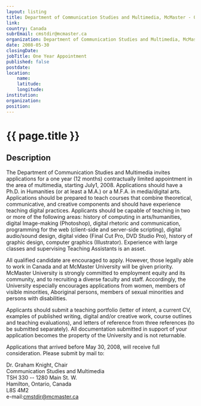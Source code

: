 ```yaml
---
layout: listing
title: Department of Communication Studies and Multimedia, McMaster - One Year Appointment
link:
country: Canada
subrEmail: cmstdir@mcmaster.ca
organization: Department of Communication Studies and Multimedia, McMaster 
date: 2008-05-30
closingDate: 
jobTitle: One Year Appointment
published: false
postdate:
location:
    name: 
    latitude: 
    longitude: 
institution: 
organization: 
position: 
--- 
```



# {{ page.title }}

## Description



<p>The Department of Communication Studies and
Multimedia invites applications for a one year
(12 months) contractually limited appointment in
the area of multimedia, starting July1,
2008.  Applications should have a Ph.D. in
Humanities (or at least a M.A.) or a M.F.A. in
media/digital arts.  Applications should be
prepared to teach courses that combine
theoretical, communicative, and creative
components and should have experience teaching
digital practices.  Applicants should be capable
of teaching in two or more of the following
areas: history of computing in arts/humanities,
digital Image-making (Photoshop), digital
rhetoric and communication, programming for the
web (client-side and server-side scripting),
digital audio/sound design, digital video (Final
Cut Pro, DVD Studio Pro), history of graphic
design, computer graphics
(Illustrator).  Experience with large classes and
supervising Teaching Assistants is an asset.
</p>
<p>

All qualified candidate are encouraged to
apply.  However, those legally able to work in
Canada and at McMaster University will be given
priority.  McMaster University is strongly
committed to employment equity and its community,
and to recruiting a diverse faculty and
staff.  Accordingly, the University especially
encourages applications from women, members of
visible minorities, Aboriginal persons, members
of sexual minorities and persons with disabilities.
</p>
<p>

Applicants should submit a teaching portfolio
(letter of intent, a current CV, examples of
published writing, digital and/or creative work,
course outlines and teaching evaluations), and
letters of reference from three references (to be
submitted separately).  All documentation
submitted in support of your application becomes
the property of the University and is not returnable.
</p>
<p>

Applications that arrived before May 30, 2008,
will receive full consideration.  Please submit by mail to:
</p>
<p>

Dr. Graham Knight, Chair </br>
Communication Studies and Multimedia</br>
TSH 330 -- 1280 Main St. W.</br>
Hamilton, Ontario, Canada</br>
L8S 4M2</br>
e-mail:cmstdir@mcmaster.ca
</p>
